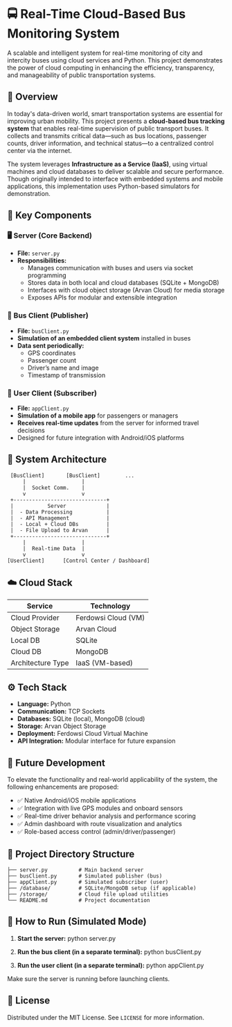 
# 🚍 Real-Time Cloud-Based Bus Monitoring System

A scalable and intelligent system for real-time monitoring of city and intercity buses using cloud services and Python. This project demonstrates the power of cloud computing in enhancing the efficiency, transparency, and manageability of public transportation systems.

## 📌 Overview

In today's data-driven world, smart transportation systems are essential for improving urban mobility. This project presents a **cloud-based bus tracking system** that enables real-time supervision of public transport buses. It collects and transmits critical data—such as bus locations, passenger counts, driver information, and technical status—to a centralized control center via the internet.

The system leverages **Infrastructure as a Service (IaaS)**, using virtual machines and cloud databases to deliver scalable and secure performance. Though originally intended to interface with embedded systems and mobile applications, this implementation uses Python-based simulators for demonstration.

## 🔧 Key Components

### 🖥️ Server (Core Backend)
- **File:** `server.py`  
- **Responsibilities:**  
  - Manages communication with buses and users via socket programming  
  - Stores data in both local and cloud databases (SQLite + MongoDB)  
  - Interfaces with cloud object storage (Arvan Cloud) for media storage  
  - Exposes APIs for modular and extensible integration

### 🚌 Bus Client (Publisher)
- **File:** `busClient.py`  
- **Simulation of an embedded client system** installed in buses  
- **Data sent periodically:**  
  - GPS coordinates  
  - Passenger count  
  - Driver’s name and image  
  - Timestamp of transmission  

### 📱 User Client (Subscriber)
- **File:** `appClient.py`  
- **Simulation of a mobile app** for passengers or managers  
- **Receives real-time updates** from the server for informed travel decisions  
- Designed for future integration with Android/iOS platforms

## 🧱 System Architecture

     [BusClient]       [BusClient]        ...
         |                  |        
         |  Socket Comm.    |
         v                  v
     +------------------------------+
     |           Server             |
     |  - Data Processing           |
     |  - API Management            |
     |  - Local + Cloud DBs         |
     |  - File Upload to Arvan      |
     +------------------------------+
         |                  |
         |  Real-time Data  |
         v                  v
    [UserClient]      [Control Center / Dashboard]

## ☁️ Cloud Stack

| Service           | Technology           |
|------------------|----------------------|
| Cloud Provider    | Ferdowsi Cloud (VM)  |
| Object Storage    | Arvan Cloud          |
| Local DB          | SQLite               |
| Cloud DB          | MongoDB              |
| Architecture Type | IaaS (VM-based)      |

## ⚙️ Tech Stack

- **Language:** Python  
- **Communication:** TCP Sockets  
- **Databases:** SQLite (local), MongoDB (cloud)  
- **Storage:** Arvan Object Storage  
- **Deployment:** Ferdowsi Cloud Virtual Machine  
- **API Integration:** Modular interface for future expansion

## 🚧 Future Development

To elevate the functionality and real-world applicability of the system, the following enhancements are proposed:

- ✅ Native Android/iOS mobile applications  
- ✅ Integration with live GPS modules and onboard sensors  
- ✅ Real-time driver behavior analysis and performance scoring  
- ✅ Admin dashboard with route visualization and analytics  
- ✅ Role-based access control (admin/driver/passenger)

## 📁 Project Directory Structure

    ├── server.py          # Main backend server
    ├── busClient.py       # Simulated publisher (bus)
    ├── appClient.py       # Simulated subscriber (user)
    ├── /database/         # SQLite/MongoDB setup (if applicable)
    ├── /storage/          # Cloud file upload utilities
    └── README.md          # Project documentation

## 📖 How to Run (Simulated Mode)

1. **Start the server:**
   python server.py

2. **Run the bus client (in a separate terminal):**
   python busClient.py

3. **Run the user client (in a separate terminal):**
   python appClient.py

Make sure the server is running before launching clients.

## 📜 License

Distributed under the MIT License. See `LICENSE` for more information.


